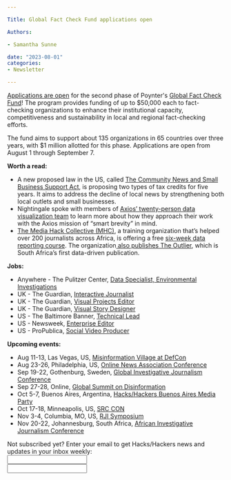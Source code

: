 ```yaml
---

Title: Global Fact Check Fund applications open

Authors: 

- Samantha Sunne

date: "2023-08-01" 
categories: 
- Newsletter 

---
```


[Applications are open](https://www.poynter.org/ifcn/2023/12-million-global-fact-check-fund-opens-applications-for-second-round-of-grants/) for the second phase of Poynter's [Global Fact Check Fund](https://www.poynter.org/ifcn/grants-ifcn/globalfactcheckfund/)! The program provides funding of up to $50,000 each to fact-checking organizations to enhance their institutional capacity, competitiveness and sustainability in local and regional fact-checking efforts. 

The fund aims to support about 135 organizations in 65 countries over three years, with $1 million allotted for this phase. Applications are open from August 1 through September 7.

**Worth a read:**



* A new proposed law in the US, called [The Community News and Small Business Support Act](https://www.niemanlab.org/2023/07/federal-aid-for-local-news-gets-a-makeover/), is proposing two types of tax credits for five years. It aims to address the decline of local news by strengthening both local outlets and small businesses. 
* Nightingale spoke with members of [Axios’ twenty-person data visualization team](https://nightingaledvs.com/behind-the-scenes-with-axios-data-visualization/) to learn more about how they approach their work with the Axios mission of “smart brevity” in mind.
* [The Media Hack Collective (MHC)](https://mediahack.co.za/), a training organization that’s helped over 200 journalists across Africa, is offering a free [six-week data reporting course](https://mediahack.co.za/). The organization[ also publishes The Outlier](https://www.theoutlier.co.za/), which is South Africa’s first data-driven publication.

**Jobs:**



* Anywhere - The Pulitzer Center, [Data Specialist, Environmental Investigations](https://pulitzer-center-on-crisis-reporting.rippling-ats.com/job/650043/data-specialist-environmental-investigations-unit)
* UK - The Guardian, [Interactive Journalist](https://workforus.theguardian.com/jobs/35/) 
* UK - The Guardian, [Visual Projects Editor](https://workforus.theguardian.com/jobs/37/)
* UK - The Guardian, [Visual Story Designer](https://workforus.theguardian.com/jobs/38/)
* US - The Baltimore Banner, [Technical Lead](https://boards.greenhouse.io/thebaltimorebanner/jobs/4917627004)
* US - Newsweek, [Enterprise Editor](https://www.ire.org/job-center/enterprise-editor-2/)
* US - ProPublica, [Social Video Producer](https://boards.greenhouse.io/propublica/jobs/4249127006?gh_src=45fb72216us)

**Upcoming events:**



* Aug 11-13, Las Vegas, US, [Misinformation Village at DefCon](https://www.misinformationvillage.com/)
* Aug 23-26, Philadelphia, US, [Online News Association Conference](https://ona23.journalists.org/)
* Sep 19-22, Gothenburg, Sweden, [Global Investigative Journalism Conference](https://gijc2023.org/)
* Sep 27-28, Online, [Global Summit on Disinformation](https://cumbredesinformacion.com/)
* Oct 5-7, Buenos Aires, Argentina, [Hacks/Hackers Buenos Aires Media Party](https://mediaparty.org/)
* Oct 17-18, Minneapolis, US, [SRC CON](https://2023.srccon.org/)
* Nov 3-4, Columbia, MO, US, [RJI Symposium](https://rji.submittable.com/submit/254162/rji-symposium-in-service-to-our-communities)
* Nov 20-22, Johannesburg, South Africa, [African Investigative Journalism Conference](https://aijc.africa/)

<div id="mc_embed_signup"><form id="mc-embedded-subscribe-form" class="validate" action="//hackshackers.us1.list-manage.com/subscribe/post?u=c56f2e53d5ed6ef87f8aaa75c&amp;id=fb2bc6f10b" method="post" name="mc-embedded-subscribe-form" novalidate="" target="_blank">

<div id="mc_embed_signup_scroll">

<div class="mc-field-group"><label for="mce-EMAIL">Not subscribed yet? Enter your email to get Hacks/Hackers news and updates in your inbox weekly:  </label></div>

<div class="mc-field-group"><input id="mce-EMAIL" class="required email" name="EMAIL" type="email" value="" /></div>

<!-- real people should not fill this in and expect good things - do not remove this or risk form bot signups-->

<div style="position: absolute; left: -5000px;"><input tabindex="-1" name="b_c56f2e53d5ed6ef87f8aaa75c_fb2bc6f10b" type="text" value="" /></div>

<div class="clear"><input id="mc-embedded-subscribe" class="button" name="subscribe" typ

